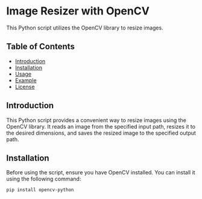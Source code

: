 # Image Resizer with OpenCV

This Python script utilizes the OpenCV library to resize images.

## Table of Contents

- [Introduction](#introduction)
- [Installation](#installation)
- [Usage](#usage)
- [Example](#example)
- [License](#license)

## Introduction

This Python script provides a convenient way to resize images using the OpenCV library. It reads an image from the specified input path, resizes it to the desired dimensions, and saves the resized image to the specified output path.

## Installation

Before using the script, ensure you have OpenCV installed. You can install it using the following command:

```bash
pip install opencv-python
